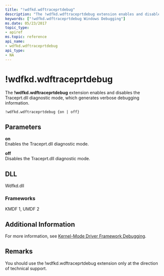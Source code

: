 ```yaml
---
title: "!wdfkd.wdftraceprtdebug"
description: "The !wdfkd.wdftraceprtdebug extension enables and disables the Traceprt.dll diagnostic mode, which generates verbose debugging information."
keywords: ["!wdfkd.wdftraceprtdebug Windows Debugging"]
ms.date: 05/23/2017
topic_type:
- apiref
ms.topic: reference
api_name:
- wdfkd.wdftraceprtdebug
api_type:
- NA
---
```


# !wdfkd.wdftraceprtdebug

The **!wdfkd.wdftraceprtdebug** extension enables and disables the Traceprt.dll diagnostic mode, which generates verbose debugging information.

```dbgcmd
!wdfkd.wdftraceprtdebug {on | off}
```

## Parameters

<span id="_______on______"></span><span id="_______ON______"></span> **on**   
Enables the Traceprt.dll diagnostic mode.

<span id="_______off______"></span><span id="_______OFF______"></span> **off**   
Disables the Traceprt.dll diagnostic mode.

## DLL

Wdfkd.dll

### Frameworks

KMDF 1, UMDF 2

## Additional Information

For more information, see [Kernel-Mode Driver Framework Debugging](../debugger/kernel-mode-driver-framework-debugging.md).

## Remarks

You should use the !wdfkd.wdftraceprtdebug extension only at the direction of technical support.
